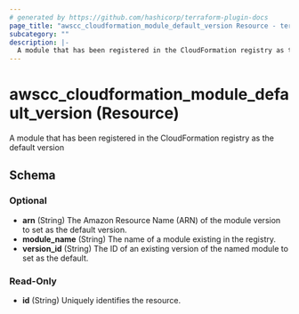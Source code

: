 ```yaml
---
# generated by https://github.com/hashicorp/terraform-plugin-docs
page_title: "awscc_cloudformation_module_default_version Resource - terraform-provider-awscc"
subcategory: ""
description: |-
  A module that has been registered in the CloudFormation registry as the default version
---
```


# awscc_cloudformation_module_default_version (Resource)

A module that has been registered in the CloudFormation registry as the default version



<!-- schema generated by tfplugindocs -->
## Schema

### Optional

- **arn** (String) The Amazon Resource Name (ARN) of the module version to set as the default version.
- **module_name** (String) The name of a module existing in the registry.
- **version_id** (String) The ID of an existing version of the named module to set as the default.

### Read-Only

- **id** (String) Uniquely identifies the resource.


